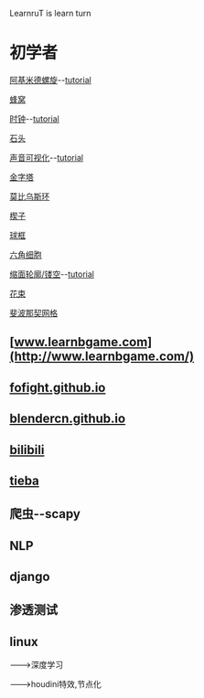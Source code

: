 LearnruT is learn turn

# 初学者

[阿基米德螺旋](LearnruT/other_script/add_archimedian_spiral.py)--[tutorial](https://www.bilibili.com/video/av49349447/)

[蜂窝](LearnruT/other_script/add_mesh_honeycomb.py)

[时钟](LearnruT/other_script/add_clock.py)--[tutorial](https://www.bilibili.com/video/av49530846)

[石头](LearnruT/other_script/add_mesh_lowpoly_rock.py)

[声音可视化](LearnruT/other_script/audio_visualisation.py)--[tutorial](https://www.bilibili.com/video/av49469832/)

[金字塔](LearnruT/other_script/add_mesh_pyramid.py)

[莫比乌斯环](LearnruT/other_script/add_mobius_ring.py)

[楔子](LearnruT/other_script/add_mesh_wedge.py)

[球框](LearnruT/other_script/add_ball_frame.py)

[六角细胞](LearnruT/other_script/add_hex_cell.py)

[缩面轮廓/镂空](LearnruT/other_script/add_face_hollow.py)--[tutorial](https://www.bilibili.com/video/av51475439)

[花束](LearnruT/other_script/add_flower.py)

[斐波那契网格](LearnruT/other_script/add_fibonacci_lattice.py)

[](LearnruT/)

[](LearnruT/)

[](LearnruT/)

[](LearnruT/)

[](LearnruT/)

[](LearnruT/)

[](LearnruT/)

[](LearnruT/)

[](LearnruT/)

[](LearnruT/)

[](LearnruT/)




## [www.learnbgame.com](http://www.learnbgame.com/)

## [fofight.github.io](https://fofight.github.io/)

## [blendercn.github.io](https://blendercn.github.io/)

## [bilibili](https://space.bilibili.com/267499384)

## [tieba](https://tieba.baidu.com/f?kw=learnbgame&fr=index)

## 爬虫--scapy

## NLP

## django

## 渗透测试

## linux

--->深度学习

--->houdini特效,节点化
